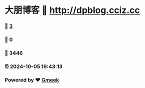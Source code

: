 # 大朋博客 :link: http://dpblog.cciz.cc 
### :page_facing_up: [3](http://dpblog.cciz.cc/tag.html) 
### :speech_balloon: 0 
### :hibiscus: 3446 
### :alarm_clock: 2024-10-05 19:43:13 
### Powered by :heart: [Gmeek](https://github.com/Meekdai/Gmeek)
